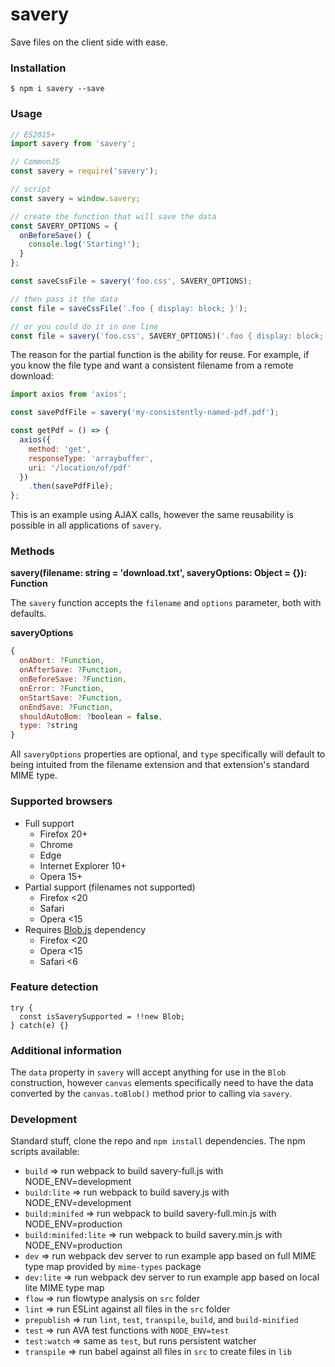 # savery

Save files on the client side with ease.

### Installation

```
$ npm i savery --save
```

### Usage

```javascript
// ES2015+
import savery from 'savery';

// CommonJS
const savery = require('savery');

// script
const savery = window.savery;

// create the function that will save the data
const SAVERY_OPTIONS = {
  onBeforeSave() {
    console.log('Starting!');
  }  
};

const saveCssFile = savery('foo.css', SAVERY_OPTIONS);

// then pass it the data
const file = saveCssFile('.foo { display: block; }');

// or you could do it in one line
const file = savery('foo.css', SAVERY_OPTIONS)('.foo { display: block; }');
```

The reason for the partial function is the ability for reuse. For example, if you know the file type and want a consistent filename from a remote download:

```javascript
import axios from 'axios';

const savePdfFile = savery('my-consistently-named-pdf.pdf');

const getPdf = () => {
  axios({
    method: 'get',
    responseType: 'arraybuffer',
    uri: '/location/of/pdf'
  })
    .then(savePdfFile);
};
```

This is an example using AJAX calls, however the same reusability is possible in all applications of `savery`.

### Methods

**savery(filename: string = 'download.txt', saveryOptions: Object = {}): Function**

The `savery` function accepts the `filename` and `options` parameter, both with defaults. 

**saveryOptions**
```javascript
{
  onAbort: ?Function,
  onAfterSave: ?Function,
  onBeforeSave: ?Function,
  onError: ?Function,
  onStartSave: ?Function,
  onEndSave: ?Function,
  shouldAutoBom: ?boolean = false,
  type: ?string
}
```

All `saveryOptions` properties are optional, and `type` specifically will default to being intuited from the filename extension and that extension's standard MIME type.

### Supported browsers

* Full support
  * Firefox 20+
  * Chrome
  * Edge
  * Internet Explorer 10+
  * Opera 15+
* Partial support (filenames not supported)
  * Firefox <20
  * Safari
  * Opera <15
* Requires [Blob.js](https://github.com/eligrey/Blob.js) dependency
  * Firefox <20
  * Opera <15
  * Safari <6
  
### Feature detection

```javscript
try {
  const isSaverySupported = !!new Blob;
} catch(e) {}
```

### Additional information

The `data` property in `savery` will accept anything for use in the `Blob` construction, however `canvas` elements specifically need to have the data converted by the `canvas.toBlob()` method prior to calling via `savery`.

### Development

Standard stuff, clone the repo and `npm install` dependencies. The npm scripts available:
* `build` => run webpack to build savery-full.js with NODE_ENV=development
* `build:lite` => run webpack to build savery.js with NODE_ENV=development
* `build:minifed` => run webpack to build savery-full.min.js with NODE_ENV=production
* `build:minifed:lite` => run webpack to build savery.min.js with NODE_ENV=production
* `dev` => run webpack dev server to run example app based on full MIME type map provided by `mime-types` package
* `dev:lite` => run webpack dev server to run example app based on local lite MIME type map
* `flow` => run flowtype analysis on `src` folder
* `lint` => run ESLint against all files in the `src` folder
* `prepublish` => run `lint`, `test`, `transpile`, `build`, and `build-minified`
* `test` => run AVA test functions with `NODE_ENV=test`
* `test:watch` => same as `test`, but runs persistent watcher
* `transpile` => run babel against all files in `src` to create files in `lib`
